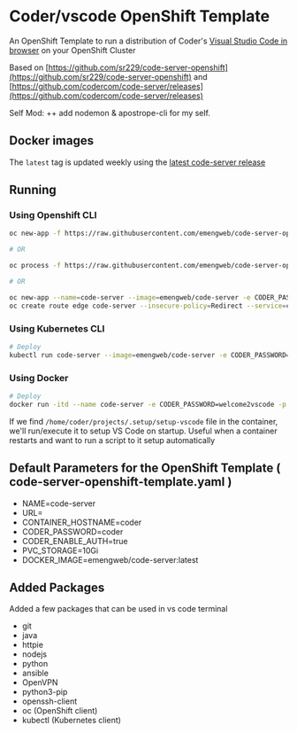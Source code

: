 # Coder/vscode OpenShift Template  
An OpenShift Template to run a distribution of Coder's [Visual Studio Code in browser](https://github.com/codercom/code-server) on your OpenShift Cluster

Based on [https://github.com/sr229/code-server-openshift](https://github.com/sr229/code-server-openshift) and [https://github.com/codercom/code-server/releases](https://github.com/codercom/code-server/releases)

Self Mod:
    ++ add nodemon & apostrope-cli for my self.

## Docker images

The `latest` tag is updated weekly using the [latest code-server release](https://github.com/codercom/code-server/releases)

## Running
### Using Openshift CLI
```bash
oc new-app -f https://raw.githubusercontent.com/emengweb/code-server-openshift/master/code-server-openshift-template.yaml -p URL=vscode.example.com -p CODER_PASSWORD=welcome2vscode

# OR

oc process -f https://raw.githubusercontent.com/emengweb/code-server-openshift/master/code-server-openshift-template.yaml -p URL=vscode.example.com -p CODER_PASSWORD=welcome2vscode | oc create -f -

# OR

oc new-app --name=code-server --image=emengweb/code-server -e CODER_PASSWORD=welcome2vscode
oc create route edge code-server --insecure-policy=Redirect --service=code-server --hostname=vscode.example.com
```

### Using Kubernetes CLI
```bash
# Deploy
kubectl run code-server --image=emengweb/code-server -e CODER_PASSWORD=welcome2vscode
```

### Using Docker
```bash
# Deploy
docker run -itd --name code-server -e CODER_PASSWORD=welcome2vscode -p 9000:9000 -v "${PWD}:/home/coder/project" emengweb/code-server
```

If we find `/home/coder/projects/.setup/setup-vscode` file in the container, we'll run/execute it to setup VS Code on startup. Useful when a container restarts and want to run a script to it setup automatically

## Default Parameters for the OpenShift Template ( code-server-openshift-template.yaml )

   * NAME=code-server
   * URL=
   * CONTAINER_HOSTNAME=coder
   * CODER_PASSWORD=coder
   * CODER_ENABLE_AUTH=true
   * PVC_STORAGE=10Gi
   * DOCKER_IMAGE=emengweb/code-server:latest

## Added Packages

Added a few packages that can be used in vs code terminal

   * git
   * java
   * httpie
   * nodejs
   * python
   * ansible
   * OpenVPN
   * python3-pip
   * openssh-client
   * oc (OpenShift client)
   * kubectl (Kubernetes client)
